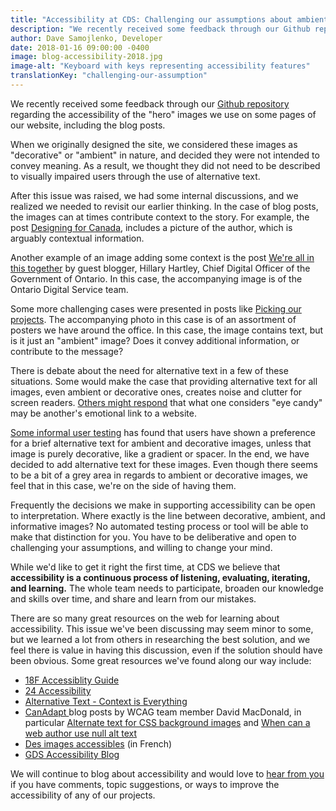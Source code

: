 ```yaml
---
title: "Accessibility at CDS: Challenging our assumptions about ambient imagery"
description: "We recently received some feedback through our Github repository regarding the accessibility of the hero images we use on some pages of our website, including the blog posts."
author: Dave Samojlenko, Developer
date: 2018-01-16 09:00:00 -0400
image: blog-accessibility-2018.jpg
image-alt: "Keyboard with keys representing accessibility features"
translationKey: "challenging-our-assumption"
---
```


We recently received some feedback through our [Github repository](https://github.com/cds-snc/digital-canada-ca) regarding the accessibility of the "hero" images we use on some pages of our website, including the blog posts.

When we originally designed the site, we considered these images as "decorative" or "ambient" in nature, and decided they were not intended to convey meaning. As a result, we thought they did not need to be described to visually impaired users through the use of alternative text.

After this issue was raised, we had some internal discussions, and we realized we needed to revisit our earlier thinking. In the case of blog posts, the images can at times contribute context to the story. For example, the post [Designing for Canada](/2017/09/21/designing-for-canada/), includes a picture of the author, which is arguably contextual information.

Another example of an image adding some context is the post [We're all in this together](/2017/11/20/in-this-together/) by guest blogger, Hillary Hartley, Chief Digital Officer of the Government of Ontario. In this case, the accompanying image is of the Ontario Digital Service team.

Some more challenging cases were presented in posts like [Picking our projects](/2017/08/24/picking-our-projects/). The accompanying photo in this case is of an assortment of posters we have around the office. In this case, the image contains text, but is it just an "ambient" image? Does it convey additional information, or contribute to the message?

There is debate about the need for alternative text in a few of these situations. Some would make the case that providing alternative text for all images, even ambient or decorative ones, creates noise and clutter for screen readers. [Others might respond](https://tink.uk/text-descriptions-emotion-rich-images/) that what one considers "eye candy" may be another's emotional link to a website.

[Some informal user testing](http://www.davidmacd.com/blog/what-is-pure-decoration-alt-text-in-wcag.html) has found that users have shown a preference for a brief alternative text for ambient and decorative images, unless that image is purely decorative, like a gradient or spacer. In the end, we have decided to add alternative text for these images. Even though there seems to be a bit of a grey area in regards to ambient or decorative images, we feel that in this case, we're on the side of having them.

Frequently the decisions we make in supporting accessibility can be open to interpretation. Where exactly is the line between decorative, ambient, and informative images? No automated testing process or tool will be able to make that distinction for you. You have to be deliberative and open to challenging your assumptions, and willing to change your mind.

While we'd like to get it right the first time, at CDS we believe that **accessibility is a continuous process of listening, evaluating, iterating, and learning.** The whole team needs to participate, broaden our knowledge and skills over time, and share and learn from our mistakes.

There are so many great resources on the web for learning about accessibility. This issue we've been discussing may seem minor to some, but we learned a lot from others in researching the best solution, and we feel there is value in having this discussion, even if the solution should have been obvious. Some great resources we've found along our way include:

* [18F Accessiblity Guide](https://accessibility.18f.gov/)
* [24 Accessibility](https://www.24a11y.com/)
* [Alternative Text - Context is Everything](https://webaim.org/techniques/alttext/#context)
* [CanAdapt ](http://www.davidmacd.com/index.html#blog) blog posts by WCAG team member David MacDonald, in particular [Alternate text for CSS background images](http://www.davidmacd.com/blog/alternate-text-for-css-background-images.html) and [When can a web author use null alt text](http://www.davidmacd.com/blog/what-is-pure-decoration-alt-text-in-wcag.html)
* [Des images accessibles](https://openweb.eu.org/articles/accessibilite_images) (in French)
* [GDS Accessibility Blog](https://accessibility.blog.gov.uk/)

We will continue to blog about accessibility and would love to [hear from you](mailto:cds-snc@tbs-sct.gc.ca) if you have comments, topic suggestions, or ways to improve the accessibility of any of our projects.
